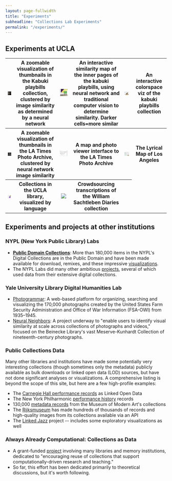 ```yaml
---
layout: page-fullwidth
title: "Experiments"
subheadline: "Collections Lab Experiments"
permalink: "/experiments/"
---
```

## Experiments at UCLA

<table>
<tr>
<th>
  <a href="http://babylon.library.ucla.edu/~broadwell/ehon_banzuke/zoomified/" target="_blank">
  <img src="../images/kabuki_zoom.png"></a>
</th>
  <th>A zoomable visualization of thumbnails in the Kabuki playbills collection, clustered by image similarity as determined by a neural network</th>
<th>
  <a href="http://babylon.library.ucla.edu/~broadwell/banzuke_sim/merged.html" target="_blank">
  <img src="../images/kabuki_sim.png"></a>
</th>
  <th>An interactive similarity map of the inner pages of the kabuki playbills, using neural network and traditional computer vision to determine similarity. Darker cells=more similar</th>
<th>
  <a href="http://babylon.library.ucla.edu/~broadwell/ehon_banzuke/coverspace/" target="_blank">
  <img src="../images/kabuki_colors.png"></a>
</th>
  <th>An interactive colorspace viz of the kabuki playbills collection</th>
</tr>
<tr>
<th>
  <a href="http://babylon.library.ucla.edu/~broadwell/latimes/" target="_blank">
  <img src="../images/latimes_zoom.png"></a>
</th>
<th>A zoomable visualization of thumbnails in the LA Times Photo Archive, clustered by neural network image similarity</th>
<th>
  <a href="https://public.tableau.com/profile/setarehsaleh#!/vizhome/LATimesPhotoArchive/LATimesPhotoViewer" target="_blank">
  <img src="../images/latimes_viewer.png"></a>
</th>
  <th>A map and photo viewer interface to the LA Times Photo Archive</th>
<th>
  <a href="http://citystoriesucla.github.io/lyricalmap/" target="_blank">
  <img src="../images/lyrical_map.png"></a>
</th>
  <th>The Lyrical Map of Los Angeles</th>
</tr>
<tr>
<th>
  <a href="http://www.library.ucla.edu/news/new-visualization-library-collections-language" target="_blank">
  <img src="../images/collection_languages.png"></a>
</th>
  <th>Collections in the UCLA library, visualized by language</th>
<th>
  <a href="https://www.zooniverse.org/projects/kirschbombe/sachtleben-diaries" target="_blank">
  <img src="http://digital2.library.ucla.edu/images-new/sachtlebendiaries.jpg"></a>
</th>
  <th>Crowdsourcing transcriptions of the William Sachtleben Diaries collection</th>
<th>&nbsp;</th>
</tr>
</table>

## Experiments and projects at other institutions

### NYPL (New York Public Library) Labs
- [**Public Domain Collections**](https://www.nypl.org/research/collections/digital-collections/public-domain): More than 180,000 items in the NYPL's Digital Collections are in the Public Domain and have been made available for download, remixes, and these impressive [visualizations](http://publicdomain.nypl.org/pd-visualization/).
- The NYPL Labs did many other ambitious [projects](https://www.nypl.org/blog/2014/09/03/generative-ebook-covers), several of which used data from their extensive digital collections.

### Yale University Library Digital Humanities Lab
- [Photogrammar](http://photogrammar.yale.edu/): A web-based platform for organizing, searching and visualizing the 170,000 photographs created by the United States Farm Security Administration and Office of War Information (FSA-OWI) from 1935–1945.
- [Neural Neighbors](https://yaledhlab.github.io/neural-neighbors/): A project underway to "enable users to identify visual similarity at scale across collections of photographs and videos," focused on the Beinecke Library's vast Meserve-Kunhardt Collection of nineteenth-century photographs.

### Public Collections Data
Many other libraries and institutions have made some potentially very interesting collections (though sometimes only the metadata) publicly available as bulk downloads or linked open data (LOD) sources, but have not done significant analyses or visualizations. A comprehensive listing is beyond the scope of this site, but here are a few high-profile examples:
- The [Carnegie Hall performance records](https://github.com/CarnegieHall/linked-data) as Linked Open Data
- The New York Philharmonic [performance history](https://github.com/nyphilarchive/PerformanceHistory) records
- 130,000 [metadata records](https://github.com/MuseumofModernArt/collection) from the Museum of Modern Art's collections
- The [Rijksmuseum](https://old.datahub.io/dataset/rijksmuseum) has made hundreds of thousands of records and high-quality images from its collections available via an API
- The [Linked Jazz](https://linkedjazz.org/) project -- includes some exploratory visualizations as well

### Always Already Computational: Collections as Data
- A grant-funded [project](https://collectionsasdata.github.io/) involving many libraries and memory institutions, dedicated to "encouraging reuse of collections that support computationally-driven research and teaching."
- So far, this effort has been dedicated primarily to theoretical discussions, but it's worth following.

<style>
table img {
width: 400px;
height: auto;
}

th {
	font-size: 110%;
}

</style>



